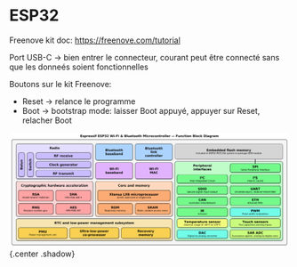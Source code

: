 # ESP32

Freenove kit doc:  https://freenove.com/tutorial

Port USB-C -> bien entrer le connecteur, courant peut être connecté sans que les donneés soient fonctionnelles

Boutons sur le kit Freenove:

- Reset -> relance le programme
- Boot -> bootstrap mode: laisser Boot appuyé, appuyer sur Reset, relacher Boot


![Diagramme de bloc du ESP32](/assets/images/Espressif_ESP32_Chip_Function_Block_Diagram.svg){.center .shadow}
